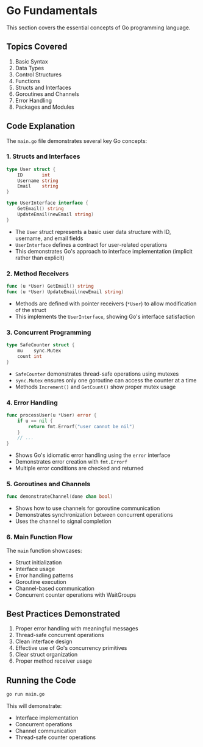 # Go Fundamentals

This section covers the essential concepts of Go programming language.

## Topics Covered
1. Basic Syntax
2. Data Types
3. Control Structures
4. Functions
5. Structs and Interfaces
6. Goroutines and Channels
7. Error Handling
8. Packages and Modules

## Code Explanation

The `main.go` file demonstrates several key Go concepts:

### 1. Structs and Interfaces
```go
type User struct {
    ID       int
    Username string
    Email    string
}

type UserInterface interface {
    GetEmail() string
    UpdateEmail(newEmail string)
}
```
- The `User` struct represents a basic user data structure with ID, username, and email fields
- `UserInterface` defines a contract for user-related operations
- This demonstrates Go's approach to interface implementation (implicit rather than explicit)

### 2. Method Receivers
```go
func (u *User) GetEmail() string
func (u *User) UpdateEmail(newEmail string)
```
- Methods are defined with pointer receivers (`*User`) to allow modification of the struct
- This implements the `UserInterface`, showing Go's interface satisfaction

### 3. Concurrent Programming
```go
type SafeCounter struct {
    mu    sync.Mutex
    count int
}
```
- `SafeCounter` demonstrates thread-safe operations using mutexes
- `sync.Mutex` ensures only one goroutine can access the counter at a time
- Methods `Increment()` and `GetCount()` show proper mutex usage

### 4. Error Handling
```go
func processUser(u *User) error {
    if u == nil {
        return fmt.Errorf("user cannot be nil")
    }
    // ...
}
```
- Shows Go's idiomatic error handling using the `error` interface
- Demonstrates error creation with `fmt.Errorf`
- Multiple error conditions are checked and returned

### 5. Goroutines and Channels
```go
func demonstrateChannel(done chan bool)
```
- Shows how to use channels for goroutine communication
- Demonstrates synchronization between concurrent operations
- Uses the channel to signal completion

### 6. Main Function Flow
The `main` function showcases:
- Struct initialization
- Interface usage
- Error handling patterns
- Goroutine execution
- Channel-based communication
- Concurrent counter operations with WaitGroups

## Best Practices Demonstrated
1. Proper error handling with meaningful messages
2. Thread-safe concurrent operations
3. Clean interface design
4. Effective use of Go's concurrency primitives
5. Clear struct organization
6. Proper method receiver usage

## Running the Code
```bash
go run main.go
```
This will demonstrate:
- Interface implementation
- Concurrent operations
- Channel communication
- Thread-safe counter operations
